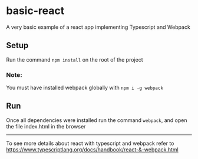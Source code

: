 # basic-react

A very basic example of a react app implementing Typescript and Webpack


## Setup
Run the command `npm install` on the root of the project

### Note: 
You must have installed webpack globally with `npm i -g webpack`

## Run
Once all dependencies were installed run the command `webpack`, and open the file index.html in the browser


---
To see more details about react with typescript and webpack refer to https://www.typescriptlang.org/docs/handbook/react-&-webpack.html